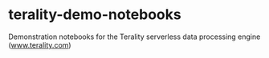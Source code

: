 # terality-demo-notebooks
Demonstration notebooks for the Terality serverless data processing engine (www.terality.com)
